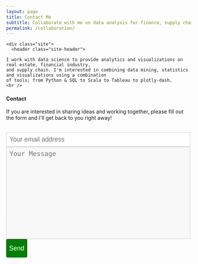 ```yaml
---
layout: page
title: Contact Me
subtitle: Collaborate with me on data analysis for finance, supply chain or real estate
permalink: /collaboration/
---
```

<html lang="en">

  <body>

    <div class="site">
      <header class="site-header">

<!-- site-header -->
   <div class="page-content">

    I work with data science to provide analytics and visualizations on real estate, financial industry, 
    and supply chain. I'm interested in combining data mining, statistics and visualizations using a combination
    of tools; from Python & SQL to Scala to Tableau to plotly-dash.
	<br />

   </div>

<!--
<h2> Customers </h2>

<div class="projects">
  <div class="grid no-gutters">

    <div class="unit half">
      <div class="project">
        <h4 class="project-title"><a href="https://www.certace.com/" target="_blank">certace</a></h4>
        <p><img src="/assets/img/certace.png" width='800'></p>
      </div>
    </div>

    <div class="unit half">
      <div class="project">
        <h4 class="project-title"><a href="http://alphacruncher.com/" target='_blank'>alphacruncher</a></h4>
        <p><img src="/assets/img/alphacruncher.svg" width='800'></p>
      </div>
    </div>

  </div>
</div>
-->

<h4> Contact </h4>

If you are interested in sharing ideas and working together, please fill out the form and I'll get back to you right away!
<br/>
<html>
<head>
<style> 
textarea {
  width: 80%;
  height: 90px;
  padding: 6px 12px;
  box-sizing: border-box;
  border: 1px solid #ccc;
  border-radius: 1px;
  background-color: #f8f8f8;
  font-size: 12px;
  resize: none;
}
</style>
</head>
</html>

<br/>
    <div id='formview'>
      <form action="https://formspree.io/gugolwifi@gmail.com" method="POST" class="cform">
        <input type="email" name="email" placeholder="Your email address">
        <br/>
        <textarea type="message" placeholder="Your Message"></textarea>
          <input type="hidden" name="_subject" value="request">
          <input type="text" name="_gotcha" style="display:none">
          <button type="submit">Send</button>
      </form>
    </div>

<br />

<html>
  <head>
    <style>
      
      <?php
      if($_POST) {
    $visitor_name = "";
    $visitor_email = "";
    $email_title = "";
    $visitor_message = "";
     
    if(isset($_POST['visitor_name'])) {
        $visitor_name = filter_var($_POST['visitor_name'], FILTER_SANITIZE_STRING);
    }
     
    if(isset($_POST['visitor_email'])) {
        $visitor_email = str_replace(array("\r", "\n", "%0a", "%0d"), '', $_POST['visitor_email']);
        $visitor_email = filter_var($visitor_email, FILTER_VALIDATE_EMAIL);
    }
     
    if(isset($_POST['email_title'])) {
        $email_title = filter_var($_POST['email_title'], FILTER_SANITIZE_STRING);
    }
     
    if(isset($_POST['concerned_department'])) {
        $concerned_department = filter_var($_POST['concerned_department'], FILTER_SANITIZE_STRING);
    }
     
    if(isset($_POST['visitor_message'])) {
        $visitor_message = htmlspecialchars($_POST['visitor_message']);
    }
    
    else {
        $recipient = "gugolwifi@gmail.com";
    }
     
    $headers  = 'MIME-Version: 1.0' . "\r\n"
    .'Content-type: text/html; charset=utf-8' . "\r\n"
    .'From: ' . $visitor_email . "\r\n";
     
    if(mail($recipient, $email_title, $visitor_message, $headers)) {
        echo "<p>Thank you for contacting us, $visitor_name. You will get a reply within 24 hours.</p>";
    } else {
        echo '<p>We are sorry but the email did not go through.</p>';
    }
    } else {
    echo '<p>Something went wrong</p>';
    }
    ?>
      
      div.elem-group {
      margin: 40px 0;
      }
      label {
      display: block;
      font-family: 'Aleo';
      padding-bottom: 4px;
      font-size: 1.25em;
    }

      input, select, textarea {
      border-radius: 2px;
      border: 1px solid #ccc;
      box-sizing: border-box;
      font-size: 1.25em;
      font-family: 'Aleo';
      width: 500px;
      padding: 8px;
    }

      textarea {
      height: 250px;
    }

      button {
      height: 50px;
      background: green;
      color: white;
      border: 2px solid darkgreen;
      font-size: 1.25em;
      font-family: 'Aleo';
      border-radius: 4px;
      cursor: pointer;
    }

      button:hover {
      border: 2px solid black;
    }
    </style>
    </head>
    </html>


<form action="contact.php" method="post">
  <div class="elem-group">
    <label for="name">Your Name</label>
    <input type="text" id="name" name="visitor_name" placeholder="Enter your name" required>
  </div>
  <div class="elem-group">
    <label for="email">Your Email</label>
    <input type="email" id="email" name="visitor_email" placeholder="you@email.com" required>
  </div>
  <div class="elem-group">
    <label for="title">Subject</label>
    <input type="text" id="title" name="email_title" required placeholder="Idea for a project, help...?" required>
  </div>
  <div class="elem-group">
    <label for="message">Write a brief overview</label>
    <textarea id="message" name="visitor_message" placeholder="Your Message" required></textarea>
  </div>
  <button type="submit">Send Message</button>
</form>
